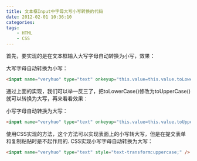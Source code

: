 ```yaml
---
title: 文本框Input中字母大写小写转换的代码
date: 2012-02-01 10:36:10
categories:
tags:
    - HTML
    - CSS
---
```


首先，要实现的是在文本框输入大写字母自动转换为小写，效果：</li>

大写字母自动转换为小写：

```html
<input name="veryhuo" type="text" onkeyup="this.value=this.value.toLowerCase()" />
```

通过上面的实现，我们可以举一反三了，把toLowerCase()修改为toUpperCase()就可以转换为大写，再来看看效果：

小写字母自动转换为大写：

```html
<input name="veryhuo" type="text" onkeyup="this.value=this.value.toUpperCase()"/>
```

使用CSS实现的方法，这个方法可以实现表面上的小写转大写，但是在提交表单和复制粘贴时是不起作用的.
CSS实现小写字母自动转换为大写：

```html
<input name="veryhuo" type="text" style="text-transform:uppercase;" />
```
